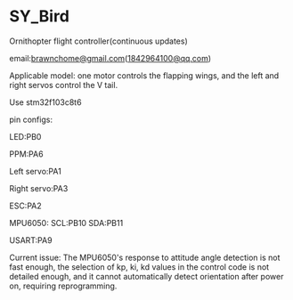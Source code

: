 # SY_Bird
 Ornithopter flight controller(continuous updates)

email:brawnchome@gmail.com(1842964100@qq.com)

Applicable model: one motor controls the flapping wings, and the left and right servos control the V tail.

Use stm32f103c8t6

pin configs:

LED:PB0

PPM:PA6

Left servo:PA1

Right servo:PA3

ESC:PA2

MPU6050:
    SCL:PB10
    SDA:PB11

USART:PA9

Current issue: The MPU6050's response to attitude angle detection is not fast enough, the selection of kp, ki, kd values in the control code is not detailed enough, and it cannot automatically detect orientation after power on, requiring reprogramming.
